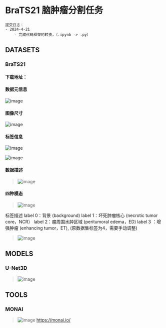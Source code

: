 # BraTS21 脑肿瘤分割任务

```Text
提交日志：
- 2024-4-21
    - 完成代码框架的转换，（.ipynb -> .py）

```

## DATASETS
### BraTS21
#### 下载地址：

#### 数据元信息
![image](https://github.com/Helium-327/BraTS_3d/assets/48973653/a8801cbd-13c1-4c74-a103-b3a4610adf75)

#### 图像尺寸

![image](https://github.com/Helium-327/BraTS_3d/assets/48973653/0cab5c3f-9eeb-4549-99e0-19c25773b6fa)

#### 标签信息
![image](https://github.com/Helium-327/BraTS_3d/assets/48973653/acce409b-c043-46e8-8556-8da09f2bfb17)

![image](https://github.com/Helium-327/BraTS_3d/assets/48973653/561e828b-3b32-418b-8708-91fc5fe8ae31)

#### 数据描述
> ![image](https://github.com/Helium-327/BraTS_3d/assets/48973653/5e7cefe9-50e7-4046-8a4e-3252a59e3d6e)


#### 四种模态
> ![image](https://github.com/Helium-327/BraTS_3d/assets/48973653/7e872e46-aae7-4098-8d72-c5b6f41a9518)


标签描述
label 0：背景 (background)
label 1：坏死肿瘤核心 (necrotic tumor core，NCR）
label 2：瘤周围水肿区域 (peritumoral edema，ED)
label 3 ：增强肿瘤 (enhancing tumor，ET), (原数据集标签为4，需要手动调整)
> ![image](https://github.com/Helium-327/BraTS_3d/assets/48973653/cb59229c-1ff6-42e1-a603-a1927e9b8d36)


## MODELS
### U-Net3D
> ![image](https://github.com/Helium-327/BraTS_3d/assets/48973653/58236c45-a3f5-4374-b18d-d046b8e78850)


## TOOLS
### MONAI
> ![image](https://github.com/Helium-327/BraTS_3d/assets/48973653/20c9a5b3-bb0f-412e-9cdf-7dd9ebcc58de)
>  https://monai.io/

